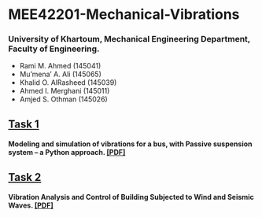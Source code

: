 # MEE42201-Mechanical-Vibrations

### University of Khartoum, Mechanical Engineering Department, Faculty of Engineering.
-  Rami M. Ahmed  (145041)
-  Mu’mena’ A. Ali (145065)
-  Khalid O. AlRasheed (145039)
-  Ahmed I. Merghani (145011)
-  Amjed S. Othman (145026)


## [Task 1](https://github.com/RamiSketcher/MEE42201-Mechanical-Vibrations/tree/master/Coursework-Tasks/Task-1)

#### Modeling and simulation of vibrations for a bus, with Passive suspension system – a Python approach. [[PDF]](https://github.com/RamiSketcher/MEE42201-Mechanical-Vibrations/blob/master/Coursework-Tasks/Task-1/G3_Vibration_Task_1.pdf)


## [Task 2](https://github.com/RamiSketcher/MEE42201-Mechanical-Vibrations/tree/master/Coursework-Tasks/Task-2)

#### Vibration Analysis and Control of Building Subjected to Wind and Seismic Waves. [[PDF]](https://github.com/RamiSketcher/MEE42201-Mechanical-Vibrations/blob/master/Coursework-Tasks/Task-2/G3_Vibration_Task_2.pdf)